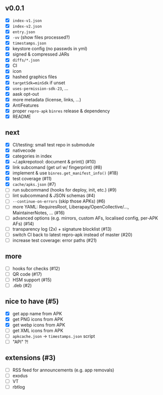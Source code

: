 ## v0.0.1

* [x] `index-v1.json`
* [x] `index-v2.json`
* [x] `entry.json`
* [x] `-vv` (show files processed?)
* [x] `timestamps.json`
* [x] keystore config (no passwds in yml)
* [x] signed & compressed JARs
* [x] `diffs/*.json`
* [x] CI
* [x] icon
* [x] hashed graphics files
* [x] `targetSdk=minSdk` if unset
* [x] `uses-permission-sdk-23`, ...
* [x] aask opt-out
* [x] more metadata (license, links, ...)
* [x] AntiFeatures
* [x] proper `repro-apk` `binres` release & dependency
* [x] README

## next

* [x] CI/testing: small test repo in submodule
* [x] nativecode
* [x] categories in index
* [x] ~/.apkrepotool: document & print() (#10)
* [x] link subcomand (get url w/ fingerprint) (#8)
* [x] implement & use `binres.get_manifest_info()` (#18)
* [x] test coverage (#11)
* [x] `cache/apks.json` (#7)
* [ ] run subcommand (hooks for deploy, init, etc.) (#9)
* [ ] lint subcommand & JSON schemas (#4)
* [ ] `--continue-on-errors` (skip those APKs) (#6)
* [ ] more YAML: RequiresRoot, Liberapay/OpenCollective/..., MaintainerNotes, ... (#16)
* [ ] advanced options (e.g. mirrors, custom AFs, localised config, per-APK AFs) (#14)
* [ ] transparency log (2x) + signature blocklist (#13)
* [ ] switch CI back to latest repro-apk instead of master (#20)
* [ ] increase test coverage: error paths (#21)

## more

* [ ] hooks for checks (#12)
* [ ] QR code (#17)
* [ ] HSM support (#15)
* [ ] .deb (#2)

## nice to have (#5)

* [x] get app name from APK
* [x] get PNG icons from APK
* [x] get webp icons from APK
* [ ] get XML icons from APK
* [ ] `apkcache.json` -> `timestamps.json` script
* [ ] "API" ?!

## extensions (#3)

* [ ] RSS feed for announcements (e.g. app removals)
* [ ] exodus
* [ ] VT
* [ ] rbtlog
